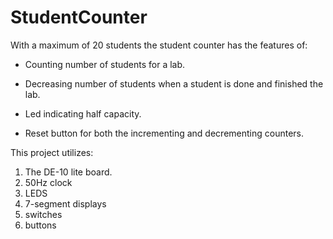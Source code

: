 # StudentCounter

With a maximum of 20 students the student counter has the features of:

- Counting number of students for a lab.

- Decreasing number of students when a student is done and finished the lab.

- Led indicating half capacity.

- Reset button for both the incrementing and decrementing counters.



This project utilizes:

1. The DE-10 lite board.
2. 50Hz clock
3. LEDS
4. 7-segment displays
5. switches
6. buttons


